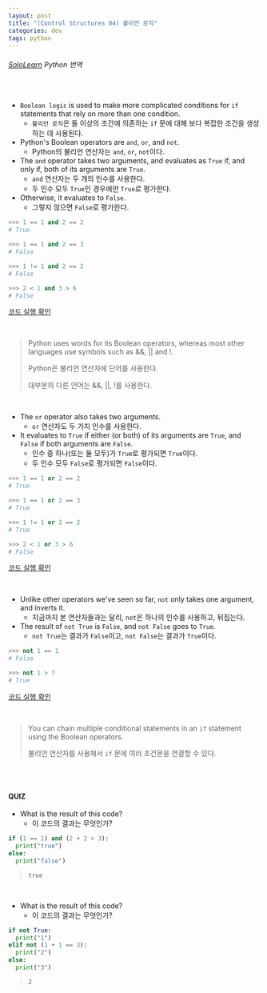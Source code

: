 ```yaml
---
layout: post
title: "(Control Structures 04) 불리언 로직"
categories: dev
tags: python
---
```


###### [SoloLearn](https://www.sololearn.com) Python 번역

<br>

- `Boolean logic` is used to make more complicated conditions for `if` statements that rely on more than one condition.
  - `불리언 로직`은 둘 이상의 조건에 의존하는 `if` 문에 대해 보다 복잡한 조건을 생성하는 데 사용된다.
- Python's Boolean operators are `and`, `or`, and `not`.
  - Python의 불리언 연산자는 `and`, `or`, `not`이다.
- The `and` operator takes two arguments, and evaluates as `True` if, and only if, both of its arguments are `True`.
  - `and` 연산자는 두 개의 인수를 사용한다.
  - 두 인수 모두 `True`인 경우에만 `True`로 평가한다.
- Otherwise, it evaluates to `False`.
  - 그렇지 않으면 `False`로 평가한다.

```python
>>> 1 == 1 and 2 == 2
# True

>>> 1 == 1 and 2 == 3
# False

>>> 1 != 1 and 2 == 2
# False

>>> 2 < 1 and 3 > 6
# False
```

[코드 실행 확인](https://code.sololearn.com/303/#py)

<br>

> Python uses words for its Boolean operators, whereas most other languages use symbols such as \&\&, \|\| and \!.
>
> Python은 불리언 연산자에 단어를 사용한다.
>
> 대부분의 다른 언어는 \&\&, \|\|, \!를 사용한다.

<br>

- The `or` operator also takes two arguments.
  - `or` 연산자도 두 가지 인수를 사용한다.
- It evaluates to `True` if either (or both) of its arguments are `True`, and `False` if both arguments are `False`.
  - 인수 중 하나(또는 둘 모두)가 `True`로 평가되면 `True`이다.
  - 두 인수 모두 `False`로 평가되면 `False`이다.

```python
>>> 1 == 1 or 2 == 2
# True

>>> 1 == 1 or 2 == 3
# True

>>> 1 != 1 or 2 == 2
# True

>>> 2 < 1 or 3 > 6
# False
```

[코드 실행 확인](https://code.sololearn.com/304/#py)

<br>

- Unlike other operators we've seen so far, `not` only takes one argument, and inverts it.
  - 지금까지 본 연산자들과는 달리, `not`은 하나의 인수를 사용하고, 뒤집는다.
- The result of `not True` is `False`, and `not False` goes to `True`.
  - `not True`는 결과가  `False`이고, `not False`는 결과가 `True`이다.

```python
>>> not 1 == 1
# False

>>> not 1 > 7
# True
```

[코드 실행 확인](https://code.sololearn.com/305/#py)

<br>

> You can chain multiple conditional statements in an `if` statement using the Boolean operators.
>
> 불리언 연산자를 사용해서 `if` 문에 여러 조건문을 연결할 수 있다.

<br>

<br>

#### QUIZ

- What is the result of this code?
  - 이 코드의 결과는 무엇인가?

```python
if (1 == 1) and (2 + 2 > 3):
  print("true")
else:
  print("false")
```

> `true`

<br>

- What is the result of this code?
  - 이 코드의 결과는 무엇인가?

```python
if not True:
  print("1")
elif not (1 + 1 == 3):
  print("2")
else:
  print("3")
```

> `2`

<br>

<br>